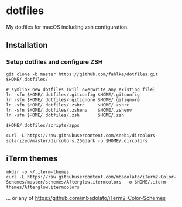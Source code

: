# dotfiles
My dotfiles for macOS including zsh configuration.

## Installation

### Setup dotfiles and configure ZSH

    git clone -b master https://github.com/fahlke/dotfiles.git $HOME/.dotfiles/

    # symlink new dotfiles (will overwrite any existing file)
    ln -sfn $HOME/.dotfiles/.gitconfig $HOME/.gitconfig
    ln -sfn $HOME/.dotfiles/.gitignore $HOME/.gitignore
    ln -sfn $HOME/.dotfiles/.zshrc     $HOME/.zshrc
    ln -sfn $HOME/.dotfiles/.zshenv    $HOME/.zshenv
    ln -sfn $HOME/.dotfiles/.zsh       $HOME/.zsh

    $HOME/.dotfiles/scripts/apps

    curl -L https://raw.githubusercontent.com/seebi/dircolors-solarized/master/dircolors.256dark -o $HOME/.dircolors

## iTerm themes

    mkdir -p ~/.iterm-themes
    curl -L https://raw.githubusercontent.com/mbadolato/iTerm2-Color-Schemes/master/schemes/Afterglow.itermcolors  -o $HOME/.iterm-themes/Afterglow.itermcolors

... or any of https://github.com/mbadolato/iTerm2-Color-Schemes
 